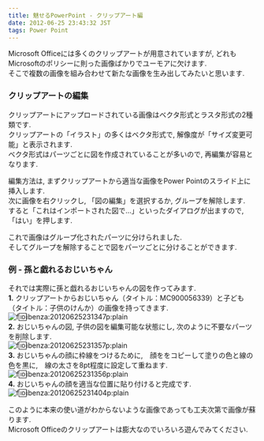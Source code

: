 ```yaml
---
title: 魅せるPowerPoint - クリップアート編
date: 2012-06-25 23:43:32 JST
tags: Power Point
---
```


Microsoft Officeには多くのクリップアートが用意されていますが, どれもMicrosoftのポリシーに則った画像ばかりでユーモアに欠けます\.  
そこで複数の画像を組み合わせて新たな画像を生み出してみたいと思います\.

### クリップアートの編集

クリップアートにアップロードされている画像はベクタ形式とラスタ形式の2種類です\.  
クリップアートの「イラスト」の多くはベクタ形式で, 解像度が「サイズ変更可能」と表示されます\.  
ベクタ形式はパーツごとに図を作成されていることが多いので, 再編集が容易となります\.

編集方法は, まずクリップアートから適当な画像をPower Pointのスライド上に挿入します\.  
次に画像を右クリックし, 「図の編集」を選択するか, グループを解除します\.  
すると「これはインポートされた図で\.\.\.」といったダイアログが出ますので, 「はい」を押します\.

これで画像はグループ化されたパーツに分けられました\.  
そしてグループを解除することで図をパーツごとに分けることができます\.

### 例 \- 孫と戯れるおじいちゃん

それでは実際に孫と戯れるおじいちゃんの図を作ってみます\.  
**1\.** クリップアートからおじいちゃん（タイトル：MC900056339）と子ども（タイトル：子供のけんか）の画像を持ってきます\.  
![f:id:ibenza:20120625231347p:plain](/2012/06/25/20120625231347.png)  
**2\.** おじいちゃんの図, 子供の図を編集可能な状態にし, 次のように不要なパーツを削除します\.  
![f:id:ibenza:20120625231357p:plain](/2012/06/25/20120625231357.png)  
**3\.** おじいちゃんの顔に枠線をつけるために,　顔ををコピーして塗りの色と線の色を黒に,　線の太さを8pt程度に設定して重ねます\.  
![f:id:ibenza:20120625231356p:plain](/2012/06/25/20120625231356.png)  
**4\.** おじいちゃんの顔を適当な位置に貼り付けると完成です\.  
![f:id:ibenza:20120625231404p:plain](/2012/06/25/20120625231404.png)

このように本来の使い道がわからないような画像であっても工夫次第で画像が蘇ります\.  
Microsoft Officeのクリップアートは膨大なのでいろいろ遊んでみてください\.

